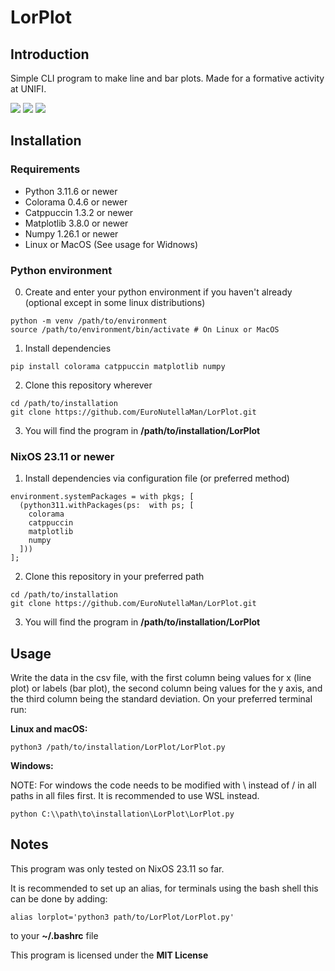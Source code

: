 # LorPlot

## Introduction
Simple CLI program to make line and bar plots. Made for a formative activity at UNIFI.

<image src=./Examples/example1.png>

<image src=./Examples/example2.png>

<image src=./Examples/example3.png>

## Installation
### Requirements
- Python 3.11.6 or newer
- Colorama 0.4.6 or newer
- Catppuccin 1.3.2 or newer
- Matplotlib 3.8.0 or newer
- Numpy 1.26.1 or newer
- Linux or MacOS (See usage for Widnows)

### Python environment
0. Create and enter your python environment if you haven't already (optional except in some linux distributions)
```
python -m venv /path/to/environment
source /path/to/environment/bin/activate # On Linux or MacOS
```
1. Install dependencies
```
pip install colorama catppuccin matplotlib numpy
```
2. Clone this repository wherever
```
cd /path/to/installation
git clone https://github.com/EuroNutellaMan/LorPlot.git
```
3. You will find the program in **/path/to/installation/LorPlot**

### NixOS 23.11 or newer
1. Install dependencies via configuration file (or preferred method)
```
environment.systemPackages = with pkgs; [
  (python311.withPackages(ps:  with ps; [
    colorama
    catppuccin
    matplotlib
    numpy
  ]))
];
```
2. Clone this repository in your preferred path
```
cd /path/to/installation
git clone https://github.com/EuroNutellaMan/LorPlot.git
```
3. You will find the program in **/path/to/installation/LorPlot**

## Usage
Write the data in the csv file, with the first column being values for x (line plot) or labels (bar plot), the second column being values for the y axis, and the third column being the standard deviation.
On your preferred terminal run:

**Linux and macOS:**
```
python3 /path/to/installation/LorPlot/LorPlot.py
```

**Windows:**

NOTE: For windows the code needs to be modified with \ instead of / in all paths in all files first. It is recommended to use WSL instead.
```
python C:\\path\to\installation\LorPlot\LorPlot.py
```

## Notes
This program was only tested on NixOS 23.11 so far.

It is recommended to set up an alias, for terminals using the bash shell this can be done by adding:
```
alias lorplot='python3 path/to/LorPlot/LorPlot.py'
```
to your **~/.bashrc** file

This program is licensed under the **MIT License**
